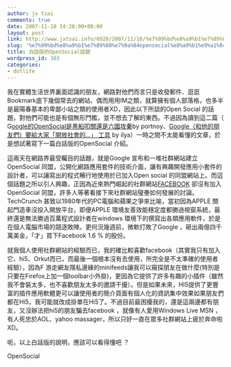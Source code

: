 ```yaml
---
author: jx tsai
comments: true
date: 2007-11-10 14:28:00+00:00
layout: post
link: http://www.jxtsai.info/0928/2007/11/10/%e7%99%bd%e8%a9%b1%e7%89%88%e7%9a%84opensocial%e8%a9%b1%e9%a1%8c/
slug: '%e7%99%bd%e8%a9%b1%e7%89%88%e7%9a%84opensocial%e8%a9%b1%e9%a1%8c'
title: 白話版的OpenSocial話題
wordpress_id: 303
categories:
- dotlife
---
```


我在實體生活世界裏面認識的朋友，網路對他們而言只是收發郵件、逛逛Bookmark底下幾個常去的網站、偶而用用IM之類，就算擁有個人部落格，也多半是最陽春基本的卑鄙小站之類的使用者XD，因此以下所談的Open Social 的話題，對他們可能也是有個無形門檻，並不想去了解的東西。不過因為讀到這二篇（  
G[oogle的OpenSocial是黑船叩關還是六國攻秦](http://www.bigsound.org/portnoy/weblog/003908.html)by portnoy、[Google（和他的朋友們）要給大家「開放社會的…」 工具](http://ilyagram.org/blog/archives/2047.html) by ilya）一時之間不太能看懂的文章，於是想試著寫下一篇白話版的OpenSocial 介紹。

  


這兩天在網路界最受矚目的話題，就是Google 宣布和一堆社群網站建立OpenSocial 同盟，公開化網路應用套件的技術介面，讓有興趣開發應用小套件的設計者，可以讓寫出的程式暢行地使用於已加入Open social 的同盟網站上。而這個話題之所以引人興趣，正因為近來熱門崛起的社群網站[FACEBOOK](http://www.bnext.com.tw/LocalityView_6495) 卻沒有加入OpenSocial 同盟，許多人等著看接下來社群網站璧壘如何發展的討論。TechCrunch 甚致以1980年代的PC電腦和蘋果之爭來比喻，當初因為APPLE 關起門造車沒投入開放平台，即便APPLE 環境友善效能穩定度都勝過視窗系統，最終還是無法勝過百萬程式設計者在windows 環境下的撰寫出各類應用軟件，於是在個人電腦市場的競逐敗陣。更何況幾週前，微軟打敗了Google ，砸出兩億四千萬美金，「才」買下Facebook 1.6 % 的股份。

  


就我個人使用社群網站的經驗而已，我的確比較喜歡facebook（其實我只有加入它、hi5、Orkut而已，而最後一個根本沒有去使用，所完全是不太準確的使用者經驗），因為F 游走網友隱私邊緣的minifeeds讓我可以窺探朋友在做什麼(特別是只要在Firefox上加一個toolbar小外掛)，更因為它提供了許多有趣的小插件（雖然我不會裝太多，也不喜歡朋友太多的邀請干擾）。但是如果未來，HI5提供了更豐富的插件應用軟體更可以讓使用者的簡介頁面有個人化的資訊集中效果如果朋友們都在Hi5，我可能就改成掛單在Hi5了。不過目前最困擾我的，還是這兩邊都有朋友，又沒辦法把hi5的朋友騙去facebook ，就像有人愛用Windows Live MSN ，有人死忠於AOL、yahoo massager，所以只好一直在眾多社群網站上疲於奔命啦XD。

  


呃，以上白話版的說明，應該可以看得懂吧 ？

  


OpenSocial
